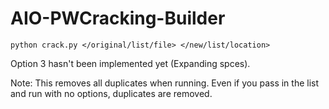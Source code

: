 # AIO-PWCracking-Builder
```
python crack.py </original/list/file> </new/list/location>
```
Option 3 hasn't been implemented yet (Expanding spces).

Note: This removes all duplicates when running. Even if you pass in the list and run with no options, duplicates are removed. 
